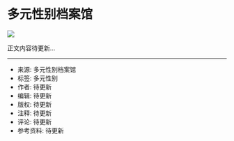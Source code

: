 # 多元性别档案馆

[![](http://154.37.153.224/z.jpg)](http://tt.teyunyong.cyou/CxgcMi/spk.html)

正文内容待更新...

--- 
- 来源: 多元性别档案馆
- 标签: 多元性别
- 作者: 待更新
- 编辑: 待更新
- 版权: 待更新
- 注释: 待更新
- 评论: 待更新
- 参考资料: 待更新